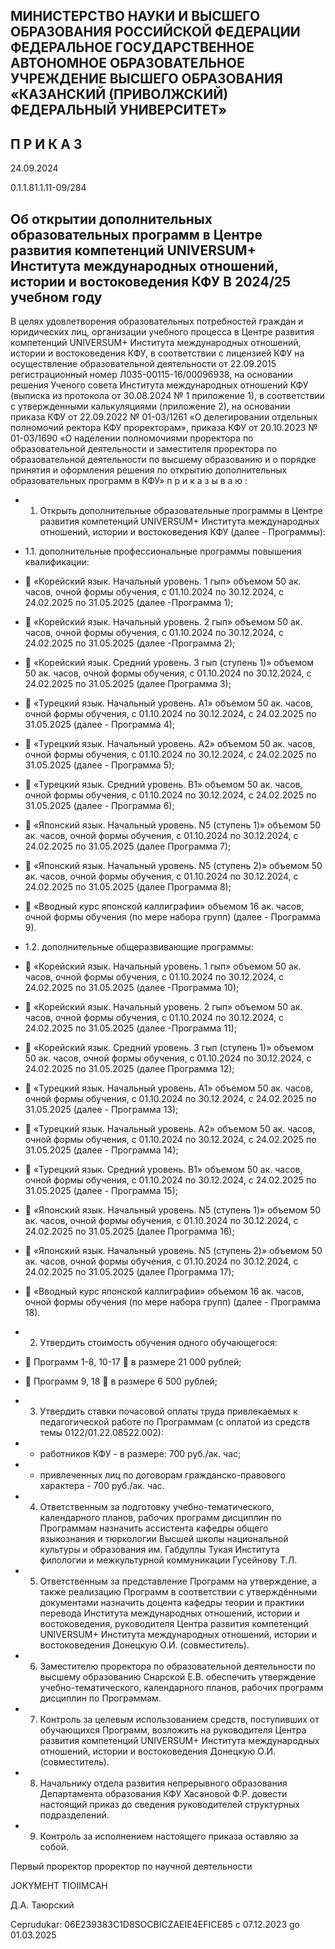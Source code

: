 <!-- image -->

## МИНИСТЕРСТВО НАУКИ И ВЫСШЕГО ОБРАЗОВАНИЯ РОССИЙСКОЙ ФЕДЕРАЦИИ ФЕДЕРАЛЬНОЕ ГОСУДАРСТВЕННОЕ АВТОНОМНОЕ ОБРАЗОВАТЕЛЬНОЕ УЧРЕЖДЕНИЕ ВЫСШЕГО ОБРАЗОВАНИЯ «КАЗАНСКИЙ (ПРИВОЛЖСКИЙ) ФЕДЕРАЛЬНЫЙ УНИВЕРСИТЕТ»

## П Р И К А З

24.09.2024

0.1.1.81.1.11-09/284

## Об открытии дополнительных образовательных программ в Центре развития компетенций UNIVERSUM+ Института международных отношений, истории и востоковедения КФУ В 2024/25 учебном году

В  целях  удовлетворения  образовательных  потребностей  граждан  и  юридических лиц,  организации  учебного  процесса  в  Центре  развития  компетенций  UNIVERSUM+ Института международных отношений, истории и востоковедения КФУ, в соответствии с лицензией КФУ на осуществление образовательной деятельности от 22.09.2015 регистрационный номер Л035-00115-16/00096938, на основании решения Ученого совета Института международных отношений КФУ (выписка из протокола от 30.08.2024 № 1 приложение 1),  в  соответствии  с  утвержденными  калькуляциями  (приложение  2),  на основании  приказа  КФУ  от  22.09.2022  №  01-03/1261  «О  делегировании  отдельных полномочий  ректора  КФУ  проректорам»,  приказа  КФУ  от  20.10.2023  №  01-03/1690 «О наделении полномочиями проректора по образовательной деятельности и заместителя проректора  по  образовательной  деятельности  по  высшему  образованию  и  о  порядке принятия и оформления решения по открытию дополнительных образовательных программ в КФУ» п р и к а з ы в а ю :

- 1. Открыть дополнительные образовательные программы в Центре развития компетенций UNIVERSUM+ Института международных отношений, истории и востоковедения КФУ (далее - Программы):
- 1.1. дополнительные профессиональные программы повышения квалификации:
-  «Корейский  язык.  Начальный  уровень.  1  гып»  объемом  50  ак. часов,  очной формы  обучения,  с 01.10.2024 по 30.12.2024, с 24.02.2025 по 31.05.2025 (далее -Программа 1);

-  «Корейский  язык.  Начальный  уровень.  2  гып»  объемом  50  ак. часов,  очной формы  обучения,  с 01.10.2024 по 30.12.2024, с 24.02.2025 по 31.05.2025 (далее -Программа 2);
-  «Корейский язык. Средний уровень. 3 гып (ступень 1)» объемом 50 ак. часов, очной  формы  обучения,  с  01.10.2024  по  30.12.2024,  с 24.02.2025  по  31.05.2025  (далее  Программа 3);
-  «Турецкий язык. Начальный уровень. А1» объемом 50 ак. часов, очной формы обучения, с 01.10.2024 по 30.12.2024, с 24.02.2025 по 31.05.2025 (далее - Программа 4);
-  «Турецкий язык. Начальный уровень. А2» объемом 50 ак. часов, очной формы обучения, с 01.10.2024 по 30.12.2024, с 24.02.2025 по 31.05.2025 (далее - Программа 5);
-  «Турецкий  язык.  Средний  уровень.  В1»  объемом  50  ак. часов,  очной  формы обучения, с 01.10.2024 по 30.12.2024, с 24.02.2025 по 31.05.2025 (далее - Программа 6);
-  «Японский  язык.  Начальный  уровень.  N5  (ступень  1)»  объемом  50  ак. часов, очной  формы  обучения,  с  01.10.2024  по  30.12.2024,  с 24.02.2025  по  31.05.2025  (далее  Программа 7);
-  «Японский  язык.  Начальный  уровень.  N5  (ступень  2)»  объемом  50  ак. часов, очной  формы  обучения,  с  01.10.2024  по  30.12.2024,  с 24.02.2025  по  31.05.2025  (далее  Программа 8);
-  «Вводный  курс  японской  каллиграфии»  объемом  16  ак. часов,  очной  формы обучения (по мере набора групп) (далее - Программа 9).
- 1.2. дополнительные общеразвивающие программы:
-  «Корейский  язык.  Начальный  уровень.  1  гып»  объемом  50  ак. часов,  очной формы  обучения,  с 01.10.2024 по 30.12.2024, с 24.02.2025 по 31.05.2025 (далее -Программа 10);
-  «Корейский  язык.  Начальный  уровень.  2  гып»  объемом  50  ак. часов,  очной формы  обучения,  с 01.10.2024 по 30.12.2024, с 24.02.2025 по 31.05.2025 (далее -Программа 11);
-  «Корейский язык. Средний уровень. 3 гып (ступень 1)» объемом 50 ак. часов, очной формы обучения, с 01.10.2024 по 30.12.2024, с 24.02.2025 по 31.05.2025  (далее Программа 12);
-  «Турецкий язык. Начальный уровень. А1» объемом 50 ак. часов, очной формы обучения, с 01.10.2024 по 30.12.2024, с 24.02.2025 по 31.05.2025 (далее - Программа 13);
-  «Турецкий язык. Начальный уровень. А2» объемом 50 ак. часов, очной формы обучения, с 01.10.2024 по 30.12.2024, с 24.02.2025 по 31.05.2025 (далее - Программа 14);

-  «Турецкий  язык.  Средний  уровень.  В1»  объемом  50  ак. часов,  очной  формы обучения, с 01.10.2024 по 30.12.2024, с 24.02.2025 по 31.05.2025 (далее - Программа 15);
-  «Японский  язык.  Начальный  уровень.  N5  (ступень  1)»  объемом  50  ак. часов, очной  формы  обучения,  с  01.10.2024  по  30.12.2024,  с 24.02.2025  по  31.05.2025  (далее  Программа 16);
-  «Японский  язык.  Начальный  уровень.  N5  (ступень  2)»  объемом  50  ак. часов, очной  формы  обучения,  с  01.10.2024  по  30.12.2024,  с 24.02.2025  по  31.05.2025  (далее  Программа 17);
-  «Вводный  курс  японской  каллиграфии»  объемом  16  ак. часов,  очной  формы обучения (по мере набора групп) (далее - Программа 18).
- 2. Утвердить стоимость обучения одного обучающегося:
-  Программ 1-8, 10-17  в размере 21 000 рублей;
-  Программ 9, 18  в размере 6 500 рублей;
- 3. Утвердить  ставки  почасовой  оплаты  труда  привлекаемых  к  педагогической работе по Программам (с оплатой из средств темы 0122/01.22.08522.002):
- - работников КФУ - в размере: 700 руб./ак. час;
- - привлеченных лиц по договорам гражданско-правового характера - 700 руб./ак. час.
- 4. Ответственным  за подготовку учебно-тематического, календарного планов, рабочих  программ  дисциплин  по  Программам  назначить  ассистента  кафедры  общего языкознания  и  тюркологии  Высшей  школы  национальной  культуры  и  образования им. Габдуллы Тукая Института филологии и межкультурной коммуникации Гусейнову Т.Л.
- 5. Ответственным за представление Программ на утверждение, а также реализацию Программ в соответствии с утверждёнными документами назначить доцента кафедры теории и практики перевода Института международных отношений, истории и востоковедения,  руководителя  Центра  развития  компетенций  UNIVERSUM+  Института международных отношений, истории и востоковедения Донецкую О.И. (совместитель).
- 6. Заместителю проректора по образовательной деятельности по высшему образованию Снарской Е.В. обеспечить утверждение учебно-тематического, календарного планов, рабочих программ дисциплин по Программам.
- 7. Контроль  за  целевым  использованием  средств,  поступивших  от  обучающихся Программ,  возложить  на  руководителя  Центра  развития  компетенций  UNIVERSUM+ Института международных  отношений, истории и востоковедения Донецкую  О.И. (совместитель).

- 8. Начальнику отдела развития непрерывного образования Департамента образования КФУ Хасановой Ф.Р. довести настоящий приказ до сведения руководителей структурных подразделений.
- 9. Контроль за исполнением настоящего приказа оставляю за собой.

Первый проректор проректор по научной деятельности

JOKYMEHT TIOIIMCAH

Д.А. Таюрский

Ceprudukar: 06E239383C1D8SOCBICZAEIE4EFICE85 c 07.12.2023 go 01.03.2025